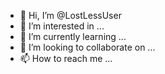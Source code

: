- 👋 Hi, I’m @LostLessUser
- 👀 I’m interested in ...
- 🌱 I’m currently learning ...
- 💞️ I’m looking to collaborate on ...
- 📫 How to reach me ...

<!---
LostLessUser/LostLessUser is a ✨ special ✨ repository because its `README.md` (this file) appears on your GitHub profile.
You can click the Preview link to take a look at your changes.
--->
